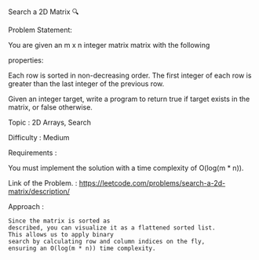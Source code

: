Search a 2D Matrix 🔍

Problem Statement:

You are given an m x n integer matrix matrix with the following

properties:

Each row is sorted in non-decreasing order.
The first integer of each row is greater than the last integer of the previous row.

Given an integer target, write a program to return true if target exists in the matrix, or false otherwise.

Topic : 2D Arrays, Search

Difficulty :  Medium

Requirements :

You must implement the solution with a time complexity of O(log(m * n)).

Link of the Problem. :
 https://leetcode.com/problems/search-a-2d-matrix/description/

Approach :

    Since the matrix is sorted as 
    described, you can visualize it as a flattened sorted list. 
    This allows us to apply binary 
    search by calculating row and column indices on the fly, 
    ensuring an O(log(m * n)) time complexity.